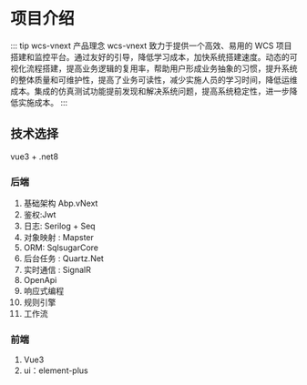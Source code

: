 # 项目介绍

::: tip wcs-vnext 产品理念
wcs-vnext 致力于提供一个高效、易用的 WCS 项目搭建和监控平台。通过友好的引导，降低学习成本，加快系统搭建速度。动态的可视化流程搭建，提高业务逻辑的复用率，帮助用户形成业务抽象的习惯，提升系统的整体质量和可维护性，提高了业务可读性，减少实施人员的学习时间，降低运维成本。集成的仿真测试功能提前发现和解决系统问题，提高系统稳定性，进一步降低实施成本。
:::

## 技术选择

vue3 + .net8

### 后端

1. 基础架构 Abp.vNext
2. 鉴权:Jwt
3. 日志: Serilog + Seq
4. 对象映射 : Mapster
5. ORM: SqlsugarCore
6. 后台任务 : Quartz.Net
7. 实时通信 : SignalR
8. OpenApi
9. 响应式编程
10. 规则引擎
11. 工作流

### 前端

1. Vue3
2. ui：element-plus
